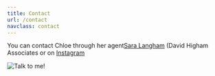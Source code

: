 ```yaml
---
title: Contact
url: /contact
navclass: contact
---
```

You can contact Chloe through her agent[Sara Langham](https://davidhigham.co.uk/agents-dh/sara-langham/) (David Higham Associates  or on [Instagram](https://www.instagram.com/chloetellstales/)[](mailto:hellochloe@chloebanks.co.uk)

![Talk to me!](/uploads/chloe-13-web.jpg "chloebanks")